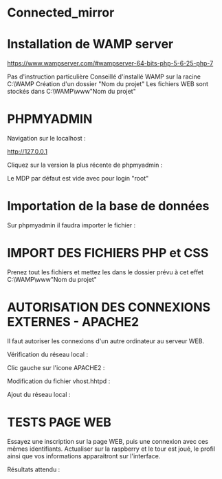 # Connected_mirror

# Installation de WAMP server

https://www.wampserver.com/#wampserver-64-bits-php-5-6-25-php-7

Pas d'instruction particulière
Conseillé d'installé WAMP sur la racine C:\WAMP
Création d'un dossier "Nom du projet"
Les fichiers WEB sont stockés dans C:\WAMP\www\"Nom du projet"

# PHPMYADMIN

Navigation sur le localhost : 

http://127.0.0.1

Cliquez sur la version la plus récente de phpmyadmin :

Le MDP par défaut est vide avec pour login "root"

# Importation de la base de données

Sur phpmyadmin il faudra importer le fichier :


# IMPORT DES FICHIERS PHP et CSS

Prenez tout les fichiers et mettez les dans le dossier prévu à cet effet C:\WAMP\www\"Nom du projet"

# AUTORISATION DES CONNEXIONS EXTERNES - APACHE2

Il faut autoriser les connexions d'un autre ordinateur au serveur WEB.

Vérification du réseau local :

Clic gauche sur l'icone APACHE2 : 

Modification du fichier vhost.hhtpd :

Ajout du réseau local : 

# TESTS PAGE WEB

Essayez une inscription sur la page WEB, puis une connexion avec ces mêmes identifiants.
Actualiser sur la raspberry et le tour est joué, le profil ainsi que vos informations apparaitront sur l'interface.

Résultats attendu :

